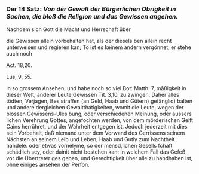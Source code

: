 
<!-- Seie 38; content-0058.xml -->


### Der 14 Satz: *Von der Gewalt der Bürgerlichen Obrigkeit in Sachen, die bloß die Religion und das Gewissen angehen.*


Nachdem sich Gott die Macht und Herrschaft über

die Gewissen allein vorbehalten hat, als der diesels ben allein recht
unterweisen und regieren kan; To ist es keinem andern vergönnet, er stehe
auch noch

Act. 18,20.

Lus, 9, 55.

in so grossem Ansehen, und habe noch so viel Bot: Matth. 7, måßigkeit in
dieser Welt, anderer Leute Gewissen Tit. 3,10. zu zwingen. Daher alles
tödten, Verjagen, Bes straffen (an Geld, Haab und Gütern) gefänglid) balten
und andere dergleichen Gewaltthátigkeiten, womit die Leute, wegen der blossen
Gewissens-Ules bung, oder verschiedenen Meinung, oder äussers lichen
Verehrung Gottes, angefochten werden, von dem mörderischen Geift Cains
herrühret, und der Wahrheit entgegen ist. Jedoch jederzeit mit dies sein
Vorbehalt, daß niemand unter dem Vorwand des Gerrissens seinem Nächsten an
seinem Leib und Leben, Haab und Gutly zum Nachtheit handele. oder etwas
vornelyme, so der mensd,lichen Gesells fchaft schädlich sey, oder dainit
nicht bestehen kan: In welchem Fall das Gefeß vor die Übertreter ges geben,
und Gerechtigkeit über alle zu handhaben ist, ohne einiges ansehen der Perfon.
